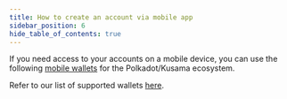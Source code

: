 ```yaml
---
title: How to create an account via mobile app
sidebar_position: 6
hide_table_of_contents: true
---
```


If you need access to your accounts on a mobile device, you can use the following [mobile wallets](https://subwallet.app/) for the Polkadot/Kusama ecosystem.

Refer to our list of supported wallets [here](https://wiki.polkadot.network/docs/build-wallets).

